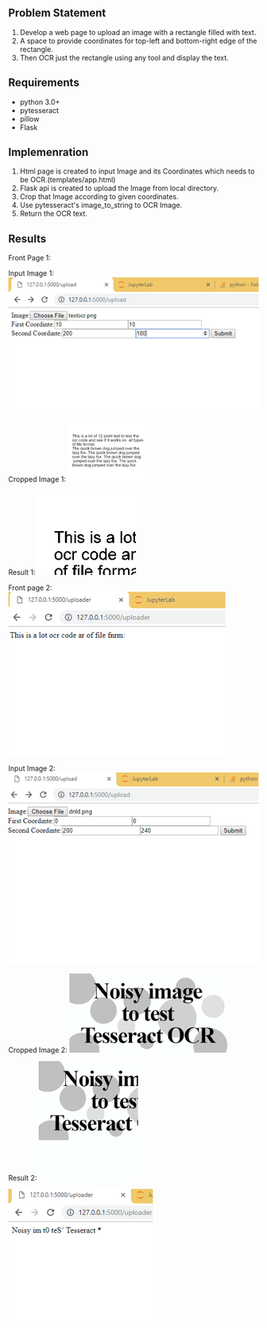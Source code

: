 ## Problem Statement
1. Develop a web page to upload an image with a rectangle filled with text.
2. A space to provide coordinates for top-left and bottom-right edge of the rectangle.
3. Then OCR just the rectangle using any tool and display the text.

## Requirements
- python 3.0+
- pytesseract
- pillow
- Flask

## Implemenration
1. Html page is created to input Image and its Coordinates which needs to be OCR.(templates/app.html)
2. Flask api is created to upload the Image from local directory.
3. Crop that Image according to given coordinates.
4. Use pytesseract's image_to_string to OCR Image.
5. Return the OCR text.

## Results
Front Page 1:


Input Image 1:
![alt text](https://github.com/Hetul1757/test/blob/master/Results/OCR_1.PNG)


Cropped Image 1:
![alt text](https://github.com/Hetul1757/test/blob/master/Results/OCR_7.png)


Result 1:
![alt text](https://github.com/Hetul1757/test/blob/master/Results/OCR_3.png)

Front page 2:
![alt text](https://github.com/Hetul1757/test/blob/master/Results/OCR_2.PNG)

Input Image 2:
![alt text](https://github.com/Hetul1757/test/blob/master/Results/OCR_4.PNG)

Cropped Image 2:
![alt text](https://github.com/Hetul1757/test/blob/master/Results/OCR_8.png)

Result 2:
![alt text](https://github.com/Hetul1757/test/blob/master/Results/OCR_6.png)


![alt text](https://github.com/Hetul1757/test/blob/master/Results/OCR_5.png)
